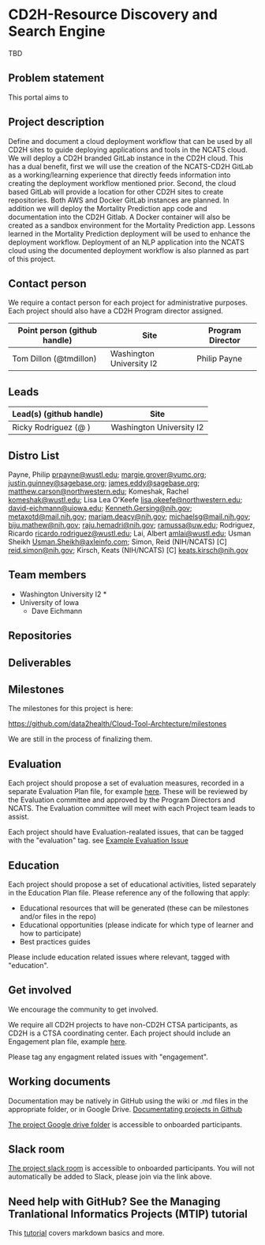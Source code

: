 # CD2H-Resource Discovery and Search Engine

TBD

## Problem statement

This portal aims to  

## Project description
Define and document a cloud deployment workflow that can be used by all CD2H sites to guide deploying applications and tools in the NCATS cloud. 
We will deploy a CD2H branded GitLab instance in the CD2H cloud.  This has a dual benefit, first we will use the creation of the NCATS-CD2H GitLab as a working/learning experience that directly feeds information into creating the deployment workflow mentioned prior.   Second, the cloud based GitLab will provide a location for other CD2H sites to create repositories.    Both AWS and Docker GitLab instances are planned.
In addition we will deploy the Mortality Prediction app code and documentation into the CD2H Gitlab. A Docker container will also be created as a sandbox environment for the Mortality Prediction app. Lessons learned in the Mortality Prediction deployment will be used to enhance the deployment workflow. 
Deployment of an NLP application into the NCATS cloud using the documented deployment workflow is also planned as part of this project. 

 

## Contact person

We require a contact person for each project for administrative purposes. Each project should also have a CD2H Program director assigned.

Point person (github handle) | Site | Program Director
----------|--------------|---------------
Tom Dillon (@tmdillon) | Washington University I2 | Philip Payne

## Leads 

Lead(s) (github handle) | Site
----------|--------------|
Ricky Rodriguez (@ ) | Washington University I2

## Distro List
Payne, Philip <prpayne@wustl.edu>;
margie.grover@vumc.org; 
justin.guinney@sagebase.org; 
james.eddy@sagebase.org; 
matthew.carson@northwestern.edu; 
Komeshak, Rachel <komeshak@wustl.edu>; 
Lisa Lea O'Keefe <lisa.okeefe@northwestern.edu>; 
david-eichmann@uiowa.edu; 
Kenneth.Gersing@nih.gov; 
metaxotd@mail.nih.gov; 
mariam.deacy@nih.gov; 
michaelsg@mail.nih.gov; 
biju.mathew@nih.gov; 
raju.hemadri@nih.gov; 
ramussa@uw.edu; 
Rodriguez, Ricardo <ricardo.rodriguez@wustl.edu>; 
Lai, Albert <amlai@wustl.edu>; 
Usman Sheikh <Usman.Sheikh@axleinfo.com>; 
Simon, Reid (NIH/NCATS) [C] <reid.simon@nih.gov>; 
Kirsch, Keats (NIH/NCATS) [C] <keats.kirsch@nih.gov>


 


## Team members 

  * Washington University I2
    *    
  * University of Iowa
    * Dave Eichmann
   
  
     


## Repositories

  
## Deliverables



## Milestones

The milestones for this project is here:

https://github.com/data2health/Cloud-Tool-Archtecture/milestones

We are still in the process of finalizing them.

## Evaluation
Each project should propose a set of evaluation measures, recorded in a separate Evaluation Plan file, for example [here](https://github.com/data2health/project-repo-template/blob/master/evaluation.md). These will be reviewed by the Evaluation committee and approved by the Program Directors and NCATS. The Evaluation committee will meet with each Project team leads to assist. 

Each project should have Evaluation-realated issues, that can be tagged with the "evaluation" tag. see [Example Evaluation Issue](https://github.com/data2health/project-repo-template/issues/5)

## Education
Each project should propose a set of educational activities, listed separately in the Education Plan file. 
Please reference any of the following that apply: 
- Educational resources that will be generated (these can be milestones and/or files in the repo)
- Educational opportunities (please indicate for which type of learner and how to participate)
- Best practices guides

Please include education related issues where relevant, tagged with "education". 

## Get involved
We encourage the community to get involved. 

We require all CD2H projects to have non-CD2H CTSA participants, as CD2H is a CTSA coordinating center. Each project should include an Engagement plan file, example [here](https://github.com/data2health/project-repo-template/blob/master/engagement.md). 

Please tag any engagment related issues with "engagement".

## Working documents
Documentation may be natively in GitHub using the wiki or .md files in the appropriate folder, or in Google Drive.
[Documentating projects in Github](https://guides.github.com/features/wikis/)

[The project Google drive folder](https://drive.google.com/drive/u/0/folders/1vLp-H32KTNobiZF2cK82At90S6dVJNUf) is accessible to onboarded participants. 

## Slack room
[The project slack room](https://cd2h.slack.com/messages/CEY05KLPM/) is accessible to onboarded participants. You will not automatically be added to Slack, please join via the link above.

## Need help with GitHub? See the Managing Tranlational Informatics Projects (MTIP) tutorial

This [tutorial](https://data2health.github.io/mtip-tutorial/lessons/Lesson5.html) covers markdown basics and more.
